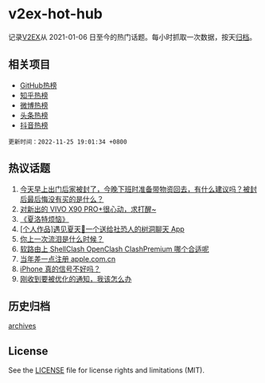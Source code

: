 # v2ex-hot-hub

 记录[V2EX](https://www.v2ex.com/)从 2021-01-06 日至今的热门话题。每小时抓取一次数据，按天[归档](archives)。
 
 ## 相关项目

- [GitHub热榜](https://github.com/lonnyzhang423/github-hot-hub)
- [知乎热榜](https://github.com/lonnyzhang423/zhihu-hot-hub)
- [微博热榜](https://github.com/lonnyzhang423/weibo-hot-hub)
- [头条热榜](https://github.com/lonnyzhang423/toutiao-hot-hub)
- [抖音热榜](https://github.com/lonnyzhang423/douyin-hot-hub)


 `更新时间：2022-11-25 19:01:34 +0800`

## 热议话题

1. [今天早上出门后家被封了，今晚下班时准备带物资回去，有什么建议吗？被封后最后悔没有买的是什么？](https://www.v2ex.com/t/897775)
1. [对新出的 VIVO X90 PRO+很心动，求打醒~](https://www.v2ex.com/t/897776)
1. [《夏洛特烦恼》](https://www.v2ex.com/t/897789)
1. [[个人作品]遇见夏天🔆一个送给社恐人的树洞聊天 App](https://www.v2ex.com/t/897771)
1. [你上一次流泪是什么时候？](https://www.v2ex.com/t/897718)
1. [软路由上 ShellClash OpenClash ClashPremium 哪个合适呢](https://www.v2ex.com/t/897759)
1. [当年差一点注册 apple.com.cn](https://www.v2ex.com/t/897770)
1. [iPhone 真的信号不好吗？](https://www.v2ex.com/t/897821)
1. [刚收到要被优化的通知，我该怎么办](https://www.v2ex.com/t/897792)

## 历史归档

[archives](archives)

## License

See the [LICENSE](LICENSE) file for license rights and limitations (MIT).
